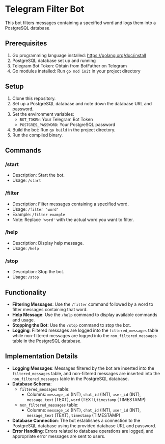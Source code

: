 # Telegram Filter Bot

This bot filters messages containing a specified word and logs them into a PostgreSQL database.

## Prerequisites

1. Go programming language installed: https://golang.org/doc/install
2. PostgreSQL database set up and running
3. Telegram Bot Token: Obtain from BotFather on Telegram
4. Go modules installed: Run `go mod init` in your project directory

## Setup

1. Clone this repository.
2. Set up a PostgreSQL database and note down the database URL and password.
3. Set the environment variables:
    - `BOT_TOKEN`: Your Telegram Bot Token
    - `POSTGRES_PASSWORD`: Your PostgreSQL password
4. Build the bot: Run `go build` in the project directory.
5. Run the compiled binary.

## Commands

### /start
- Description: Start the bot.
- Usage: `/start`

### /filter
- Description: Filter messages containing a specified word.
- Usage: `/filter 'word'`
- Example: `/filter example`
- Note: Replace `'word'` with the actual word you want to filter.

### /help
- Description: Display help message.
- Usage: `/help`

### /stop
- Description: Stop the bot.
- Usage: `/stop`

## Functionality

- **Filtering Messages**: Use the `/filter` command followed by a word to filter messages containing that word.
- **Help Message**: Use the `/help` command to display available commands and usage.
- **Stopping the Bot**: Use the `/stop` command to stop the bot.
- **Logging**: Filtered messages are logged into the `filtered_messages` table while non-filtered messages are logged into the `non_filtered_messages` table in the PostgreSQL database.

## Implementation Details

- **Logging Messages**: Messages filtered by the bot are inserted into the `filtered_messages` table, and non-filtered messages are inserted into the `non_filtered_messages` table in the PostgreSQL database.
- **Database Schema**:
  - `filtered_messages` table: 
    - Columns: `message_id` (INT), `chat_id` (INT), `user_id` (INT), `message_text` (TEXT), `word` (TEXT),`timestamp` (TIMESTAMP)
  - `non_filtered_messages` table:
    - Columns: `message_id` (INT), `chat_id` (INT), `user_id` (INT), `message_text` (TEXT), `timestamp` (TIMESTAMP)
- **Database Connection**: The bot establishes a connection to the PostgreSQL database using the provided database URL and password. 
- **Error Handling**: Errors related to database operations are logged, and appropriate error messages are sent to users.
